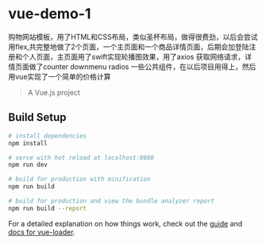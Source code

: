# vue-demo-1
购物网站模板，用了HTML和CSS布局，类似圣杯布局，做得很费劲，以后会尝试用flex,共完整地做了2个页面，一个主页面和一个商品详情页面，后期会加登陆注册和个人页面，主页面用了swift实现轮播图效果，用了axios 获取网络请求，详情页面做了counter downmenu radios 一些公共组件，在以后项目用得上，然后用vue实现了一个简单的价格计算
> A Vue.js project

## Build Setup

``` bash
# install dependencies
npm install

# serve with hot reload at localhost:8080
npm run dev

# build for production with minification
npm run build

# build for production and view the bundle analyzer report
npm run build --report
```

For a detailed explanation on how things work, check out the [guide](http://vuejs-templates.github.io/webpack/) and [docs for vue-loader](http://vuejs.github.io/vue-loader).
